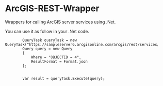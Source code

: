 # ArcGIS-REST-Wrapper
 Wrappers for calling ArcGIS server services using .Net.

You can use it as follow in your .Net code.


            QueryTask queryTask = new QueryTask("https://sampleserver6.arcgisonline.com/arcgis/rest/services/Census/MapServer/1");
            Query query = new Query
            {
                Where = "OBJECTID = 4",
                ResultFormat = Format.json
            };
   

            var result = queryTask.Execute(query);
            
